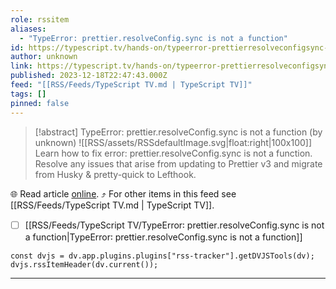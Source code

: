 ```yaml
---
role: rssitem
aliases:
  - "TypeError: prettier.resolveConfig.sync is not a function"
id: https://typescript.tv/hands-on/typeerror-prettierresolveconfigsync-is-not-a-function/
author: unknown
link: https://typescript.tv/hands-on/typeerror-prettierresolveconfigsync-is-not-a-function/
published: 2023-12-18T22:47:43.000Z
feed: "[[RSS/Feeds/TypeScript TV.md | TypeScript TV]]"
tags: []
pinned: false
---
```


> [!abstract] TypeError: prettier.resolveConfig.sync is not a function (by unknown)
> ![[RSS/assets/RSSdefaultImage.svg|float:right|100x100]] Learn how to fix error: prettier.resolveConfig.sync is not a function. Resolve any issues that arise from updating to Prettier v3 and migrate from Husky & pretty-quick to Lefthook.

🌐 Read article [online](https://typescript.tv/hands-on/typeerror-prettierresolveconfigsync-is-not-a-function/). ⤴ For other items in this feed see [[RSS/Feeds/TypeScript TV.md | TypeScript TV]].

- [ ] [[RSS/Feeds/TypeScript TV/TypeError꞉ prettier․resolveConfig․sync is not a function|TypeError꞉ prettier․resolveConfig․sync is not a function]]

~~~dataviewjs
const dvjs = dv.app.plugins.plugins["rss-tracker"].getDVJSTools(dv);
dvjs.rssItemHeader(dv.current());
~~~

- - -

